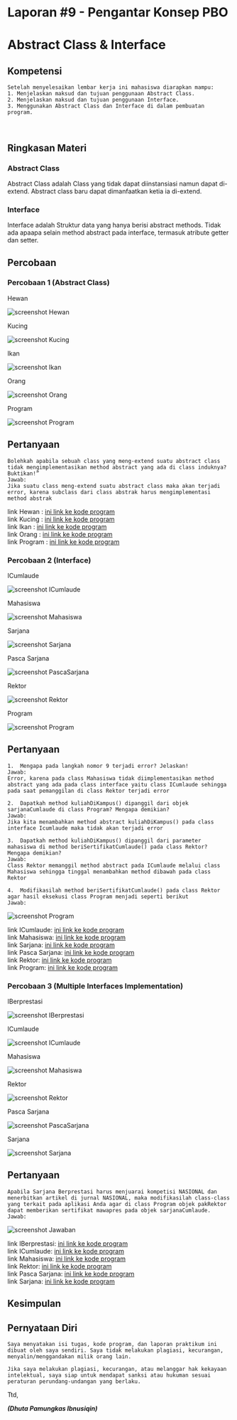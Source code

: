 # Laporan #9 - Pengantar Konsep PBO

# Abstract Class & Interface

## Kompetensi

	Setelah menyelesaikan lembar kerja ini mahasiswa diarapkan mampu: 
	1. Menjelaskan maksud dan tujuan penggunaan Abstract Class.
	2. Menjelaskan maksud dan tujuan penggunaan Interface.
	3. Menggunakan Abstract Class dan Interface di dalam pembuatan program.
  

## Ringkasan Materi

### Abstract Class
Abstract Class adalah Class yang tidak dapat diinstansiasi namun dapat di-extend. Abstract class baru dapat dimanfaatkan ketia ia di-extend.

### Interface
Interface adalah Struktur data yang hanya berisi abstract methods. Tidak ada apaapa selain method abstract pada interface, termasuk atribute getter dan setter.


## Percobaan

### Percobaan 1 (Abstract Class)

Hewan

![screenshot Hewan](img/Hewan.PNG)

Kucing

![screenshot Kucing](img/kucing.PNG)

Ikan

![screenshot Ikan](img/ikan.PNG)

Orang

![screenshot Orang](img/orang.PNG)

Program

![screenshot Program](img/program.PNG)

## Pertanyaan

	Bolehkah apabila sebuah class yang meng-extend suatu abstract class tidak mengimplementasikan method abstract yang ada di class induknya? Buktikan!”
	Jawab:
	Jika suatu class meng-extend suatu abstract class maka akan terjadi error, karena subclass dari class abstrak harus mengimplementasi method abstrak

link Hewan : [ini  link ke kode program](../../src/9_Abstract_Class_Interface/Hewan1941723014Dhuta.java)<br>
link Kucing : [ini  link ke kode program](../../src/9_Abstract_Class_Interface/Kucing1941723014Dhuta.java)<br>
link Ikan : [ini  link ke kode program](../../src/9_Abstract_Class_Interface/Ikan1941723014Dhuta.java)<br>
link Orang : [ini  link ke kode program](../../src/9_Abstract_Class_Interface/Orang1941723014Dhuta.java)<br>
link Program : [ini  link ke kode program](../../src/9_Abstract_Class_Interface/Program1941723014Dhuta.java)

### Percobaan 2 (Interface)

ICumlaude

![screenshot ICumlaude](img/ICumlaude.PNG)

Mahasiswa

![screenshot Mahasiswa](img/mahasiswa.PNG)

Sarjana

![screenshot Sarjana](img/sarjana.PNG)

Pasca Sarjana

![screenshot PascaSarjana](img/pascaSarjana.PNG)

Rektor

![screenshot Rektor](img/rektor.PNG)

Program

![screenshot Program](img/program2.PNG)

## Pertanyaan

	1.  Mengapa pada langkah nomor 9 terjadi error? Jelaskan!
	Jawab:
	Error, karena pada class Mahasiswa tidak diimplementasikan method abstract yang ada pada class interface yaitu class ICumlaude sehingga pada saat pemanggilan di class Rektor terjadi error

	2. 	Dapatkah method kuliahDiKampus() dipanggil dari objek sarjanaCumlaude di class Program? Mengapa demikian?
	Jawab:
	Jika kita menambahkan method abstract kuliahDiKampus() pada class interface Icumlaude maka tidak akan terjadi error

	3.	Dapatkah method kuliahDiKampus() dipanggil dari parameter mahasiswa di method beriSertifikatCumlaude() pada class Rektor? Mengapa demikian?
	Jawab:
	Class Rektor memanggil method abstract pada ICumlaude melalui class Mahasiswa sehingga tinggal menambahkan method dibawah pada class Rektor

	4.	Modifikasilah method beriSertifikatCumlaude() pada class Rektor agar hasil eksekusi class Program menjadi seperti berikut
	Jawab:

![screenshot Program](img/rektorHasil.PNG)	
	
link ICumlaude: [ini  link ke kode program](../../src/9_Abstract_Class_Interface/ICumlaudejobsheet91941723014Dhuta.java)<br>
link Mahasiswa: [ini  link ke kode program](../../src/9_Abstract_Class_Interface/Mahasiswajobsheet91941723014Dhuta.java)<br>
link Sarjana: [ini  link ke kode program](../../src/9_Abstract_Class_Interface/Sarjanajobsheet91941723014Dhuta.java)<br>
link Pasca Sarjana: [ini  link ke kode program](../../src/9_Abstract_Class_Interface/PascaSarjanajobsheet91941723014Dhuta.java)<br>
link Rektor: [ini  link ke kode program](../../src/9_Abstract_Class_Interface/Rektorjobsheet91941723014Dhuta.java)<br>
link Program: [ini  link ke kode program](../../src/9_Abstract_Class_Interface/Programjobsheet91941723014Dhuta.java)

### Percobaan 3 (Multiple Interfaces Implementation)

IBerprestasi

![screenshot IBerprestasi](img/IBerprestasi.PNG)

ICumlaude

![screenshot ICumlaude](img/ICumlaude3.PNG)

Mahasiswa

![screenshot Mahasiswa](img/mahasiswa3.PNG)

Rektor

![screenshot Rektor](img/rektor3.PNG)

Pasca Sarjana

![screenshot PascaSarjana](img/pascaSarjana3.PNG)

Sarjana

![screenshot Sarjana](img/sarjana3.PNG)

## Pertanyaan

	Apabila Sarjana Berprestasi harus menjuarai kompetisi NASIONAL dan menerbitkan artikel di jurnal NASIONAL, maka modifikasilah class-class yang terkait pada aplikasi Anda agar di class Program objek pakRektor dapat memberikan sertifikat mawapres pada objek sarjanaCumlaude.
	Jawab:

![screenshot Jawaban](img/jwbnSoalNo4.PNG)	

link IBerprestasi: [ini  link ke kode program](../../src/9_Abstract_Class_Interface/src3/IBerprestasi1941723014Dhuta.java)<br>
link ICumlaude: [ini  link ke kode program](../../src/9_Abstract_Class_Interface/src3/ICumlaudejobsheet91941723014Dhuta.java)<br>
link Mahasiswa: [ini  link ke kode program](../../src/9_Abstract_Class_Interface/src3/Mahasiswa1941723014Dhuta.java)<br>
link Rektor: [ini  link ke kode program](../../src/9_Abstract_Class_Interface/src3/Rektorjobsheet91941723014Dhuta.java)<br>
link Pasca Sarjana: [ini  link ke kode program](../../src/9_Abstract_Class_Interface/src3/PascaSarjanajobsheet91941723014Dhuta.java)<br>
link Sarjana: [ini  link ke kode program](../../src/9_Abstract_Class_Interface/src3/Sarjanajobsheet91941723014Dhuta.java)

## Kesimpulan


## Pernyataan Diri

	Saya menyatakan isi tugas, kode program, dan laporan praktikum ini dibuat oleh saya sendiri. Saya tidak melakukan plagiasi, kecurangan, menyalin/menggandakan milik orang lain.

	Jika saya melakukan plagiasi, kecurangan, atau melanggar hak kekayaan intelektual, saya siap untuk mendapat sanksi atau hukuman sesuai peraturan perundang-undangan yang berlaku.

Ttd,

***(Dhuta Pamungkas Ibnusiqin)***